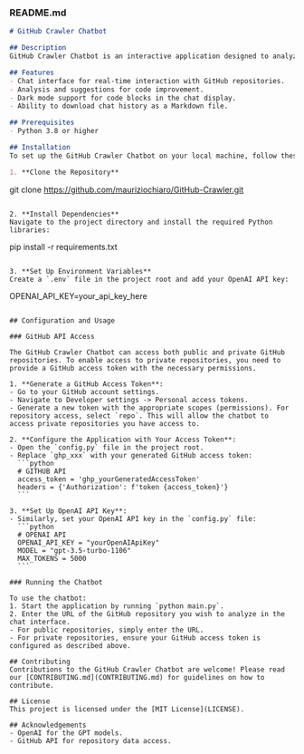 ### README.md

```markdown
# GitHub Crawler Chatbot

## Description
GitHub Crawler Chatbot is an interactive application designed to analyze GitHub repositories. It offers insights into various aspects of projects including code quality, structure, documentation, and design. The chatbot interface allows users to interact with the GitHub API and OpenAI's GPT model to fetch information and suggestions for repository improvement.

## Features
- Chat interface for real-time interaction with GitHub repositories.
- Analysis and suggestions for code improvement.
- Dark mode support for code blocks in the chat display.
- Ability to download chat history as a Markdown file.

## Prerequisites
- Python 3.8 or higher

## Installation
To set up the GitHub Crawler Chatbot on your local machine, follow these steps:

1. **Clone the Repository**
   ```
   git clone https://github.com/mauriziochiaro/GitHub-Crawler.git
   ```

2. **Install Dependencies**
   Navigate to the project directory and install the required Python libraries:
   ```
   pip install -r requirements.txt
   ```

3. **Set Up Environment Variables**
   Create a `.env` file in the project root and add your OpenAI API key:
   ```
   OPENAI_API_KEY=your_api_key_here
   ```

## Configuration and Usage

### GitHub API Access

The GitHub Crawler Chatbot can access both public and private GitHub repositories. To enable access to private repositories, you need to provide a GitHub access token with the necessary permissions.

1. **Generate a GitHub Access Token**:
   - Go to your GitHub account settings.
   - Navigate to Developer settings -> Personal access tokens.
   - Generate a new token with the appropriate scopes (permissions). For repository access, select `repo`. This will allow the chatbot to access private repositories you have access to.

2. **Configure the Application with Your Access Token**:
   - Open the `config.py` file in the project root.
   - Replace `ghp_xxx` with your generated GitHub access token:
     ```python
     # GITHUB API
     access_token = 'ghp_yourGeneratedAccessToken'
     headers = {'Authorization': f'token {access_token}'}
     ```

3. **Set Up OpenAI API Key**:
   - Similarly, set your OpenAI API key in the `config.py` file:
     ```python
     # OPENAI API
     OPENAI_API_KEY = "yourOpenAIApiKey"
     MODEL = "gpt-3.5-turbo-1106"
     MAX_TOKENS = 5000
     ```

### Running the Chatbot

To use the chatbot:
1. Start the application by running `python main.py`.
2. Enter the URL of the GitHub repository you wish to analyze in the chat interface.
   - For public repositories, simply enter the URL.
   - For private repositories, ensure your GitHub access token is configured as described above.

## Contributing
Contributions to the GitHub Crawler Chatbot are welcome! Please read our [CONTRIBUTING.md](CONTRIBUTING.md) for guidelines on how to contribute.

## License
This project is licensed under the [MIT License](LICENSE).

## Acknowledgements
- OpenAI for the GPT models.
- GitHub API for repository data access.
```
